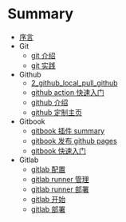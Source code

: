 # Summary

- [序言](./README.md)
- Git
  - [git 介绍](Git/1_git_introduce.markdown)
  - [git 实践](Git/2_git_practice.md)
- Github
  - [2_github_local_pull_github](Github/2_github_local_pull_github.md)
  - [github action 快速入门](Github/3_github_action.md)
  - [github 介绍](Github/1_github_introduce.md)
  - [github 定制主页](Github/4_github_page.md)
- Gitbook
  - [gitbook 插件 summary](Gitbook/2_gitbook-plugin-summary.md)
  - [gitbook 发布 github pages](Gitbook/3_github_pages_gitbook.md)
  - [gitbook 快速入门](Gitbook/1_gitbook_start.md)
- Gitlab
  - [gitlab 配置](Gitlab/3_gitlab_config.md)
  - [gitlab runner 管理](Gitlab/5_gitlab_runner_management.md)
  - [gitlab runner 部署](Gitlab/4_gitlab_runner_deploy.md)
  - [gitlab 开始](Gitlab/1_gitlab_start.md)
  - [gitlab 部署](Gitlab/2_gitlab_deploy.md)
